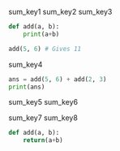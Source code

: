 sum_key1
sum_key2
sum_key3



```python
def add(a, b):
    print(a+b)

add(5, 6) # Gives 11
```
sum_key4


```python
ans = add(5, 6) + add(2, 3)
print(ans)
```
sum_key5
sum_key6


sum_key7
sum_key8


```python
def add(a, b):
    return(a+b)
```
